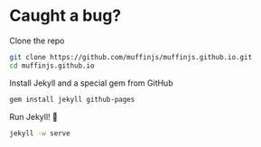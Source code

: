 # Caught a bug?

Clone the repo

```sh
git clone https://github.com/muffinjs/muffinjs.github.io.git
cd muffinjs.github.io
```

Install Jekyll and a special gem from GitHub

```sh
gem install jekyll github-pages
```

Run Jekyll! :dizzy:

```sh
jekyll -w serve
```
